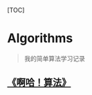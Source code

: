 [TOC]

# Algorithms

> 我的简单算法学习记录

## [《啊哈！算法》](https://github.com/Tenderest/algorithms/tree/master/C/%E5%95%8A%E5%93%88C)
